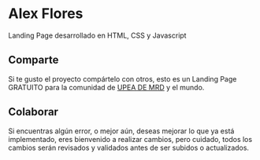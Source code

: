 # Alex Flores

Landing Page desarrollado en HTML, CSS y Javascript

## Comparte

Si te gusto el proyecto compártelo con otros, esto es un Landing Page GRATUITO para la comunidad de [UPEA DE MRD](https://www.upea.com) y el mundo.

## Colaborar

Si encuentras algún error, o mejor aún, deseas mejorar lo que ya está implementado, eres bienvenido a realizar cambios, pero cuidado, todos los cambios serán revisados y validados antes de ser subidos o actualizados.
